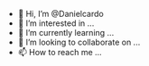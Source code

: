 - 👋 Hi, I’m @Danielcardo
- 👀 I’m interested in ...
- 🌱 I’m currently learning ...
- 💞️ I’m looking to collaborate on ...
- 📫 How to reach me ...

<!---
Danielcardo/Danielcardo is a ✨ special ✨ repository because its `README.md` (this file) appears on your GitHub profile.
You can click the Preview link to take a look at your changes.
--->
